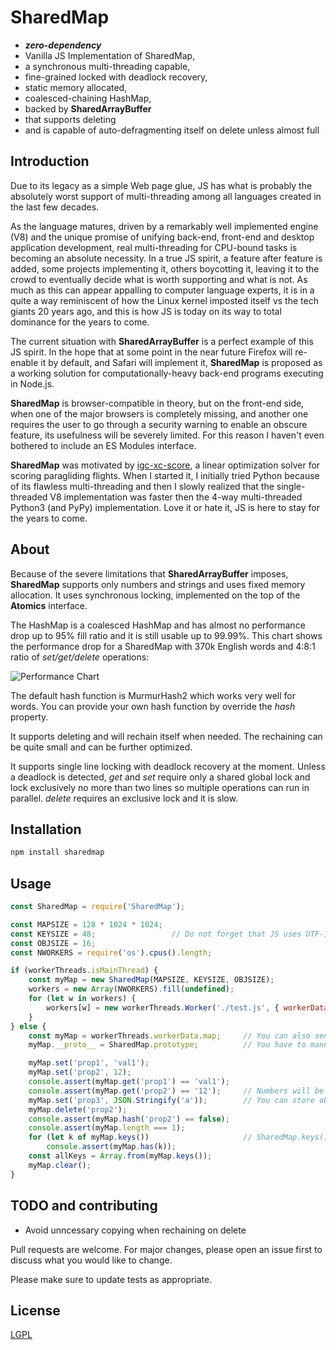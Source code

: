 # SharedMap

 * ***zero-dependency***
 * Vanilla JS Implementation of SharedMap,
 * a synchronous multi-threading capable,
 * fine-grained locked with deadlock recovery,
 * static memory allocated,
 * coalesced-chaining HashMap,
 * backed by **SharedArrayBuffer**
 * that supports deleting
 * and is capable of auto-defragmenting itself on delete unless almost full

## Introduction

Due to its legacy as a simple Web page glue, JS has what is probably the absolutely worst support of multi-threading among all languages created in the last few decades.

As the language matures, driven by a remarkably well implemented engine (V8) and the unique promise of unifying back-end, front-end and desktop application development, real multi-threading for CPU-bound tasks is becoming an absolute necessity.
In a true JS spirit, a feature after feature is added, some projects implementing it, others boycotting it, leaving it to the crowd to eventually decide what is worth supporting and what is not. As much as this can appear appalling to computer language experts, it is in a quite a way reminiscent of how the Linux kernel imposted itself vs the tech giants 20 years ago, and this is how JS is today on its way to total dominance for the years to come.

The current situation with **SharedArrayBuffer** is a perfect example of this JS spirit. In the hope that at some point in the near future Firefox will re-enable it by default, and Safari will implement it, **SharedMap** is proposed as a working solution for computationally-heavy back-end programs executing in Node.js.

**SharedMap** is browser-compatible in theory, but on the front-end side, when one of the major browsers is completely missing, and another one requires the user to go through a security warning to enable an obscure feature, its usefulness will be severely limited. For this reason I haven't even bothered to include an ES Modules interface.

**SharedMap** was motivated by [igc-xc-score](https://github.com/mmomtchev/igc-xc-score), a linear optimization solver for scoring paragliding flights. When I started it, I initially tried Python because of its flawless multi-threading and then I slowly realized that the single-threaded V8 implementation was faster then the 4-way multi-threaded Python3 (and PyPy) implementation. Love it or hate it, JS is here to stay for the years to come.

## About

Because of the severe limitations that **SharedArrayBuffer** imposes, **SharedMap** supports only numbers and strings and uses fixed memory allocation. It uses synchronous locking, implemented on the top of the **Atomics** interface.

The HashMap is a coalesced HashMap and has almost no performance drop up to 95% fill ratio and it is still usable up to 99.99%.
This chart shows the performance drop for a SharedMap with 370k English words and 4:8:1 ratio of *set/get/delete* operations:

![Performance Chart](https://gist.githubusercontent.com/mmomtchev/01f50eedac8d2a61346a9a0f373c24e4/raw/b49d0130e16c24137b56efa87540c84544b1630f/performance.png)

The default hash function is MurmurHash2 which works very well for words. You can provide your own hash function by override the *hash* property.

It supports deleting and will rechain itself when needed. The rechaining can be quite small and can be further optimized.

It supports single line locking with deadlock recovery at the moment. Unless a deadlock is detected, *get* and *set* require only a shared global lock and lock exclusively no more than two lines so multiple operations can run in parallel. *delete* requires an exclusive lock and it is slow.

## Installation

```bash
npm install sharedmap
```

## Usage
```js
const SharedMap = require('SharedMap');

const MAPSIZE = 128 * 1024 * 1024;
const KEYSIZE = 48;                 // Do not forget that JS uses UTF-16 encoding
const OBJSIZE = 16;
const NWORKERS = require('os').cpus().length;

if (workerThreads.isMainThread) {
    const myMap = new SharedMap(MAPSIZE, KEYSIZE, OBJSIZE);
    workers = new Array(NWORKERS).fill(undefined);
    for (let w in workers) {
        workers[w] = new workerThreads.Worker('./test.js', { workerData: { map: myMap } });
    }
} else {
    const myMap = workerThreads.workerData.map;     // You can also send it through a MessagePort
    myMap.__proto__ = SharedMap.prototype;          // You have to manually restore the prototype

    myMap.set('prop1', 'val1');
    myMap.set('prop2', 12);
    console.assert(myMap.get('prop1') == 'val1');
    console.assert(myMap.get('prop2') == '12');     // Numbers will be converted to strings
    myMap.set('prop3', JSON.Stringify('a'));        // You can store objects if you serialize them
    myMap.delete('prop2');
    console.assert(myMap.hash('prop2') == false);
    console.assert(myMap.length === 1);
    for (let k of myMap.keys())                     // SharedMap.keys() is a generator
        console.assert(myMap.has(k));
    const allKeys = Array.from(myMap.keys());
    myMap.clear();
}

```

## TODO and contributing

* Avoid unncessary copying when rechaining on delete

Pull requests are welcome. For major changes, please open an issue first to discuss what you would like to change.

Please make sure to update tests as appropriate.

## License
[LGPL](https://choosealicense.com/licenses/lgpl-3.0/)
